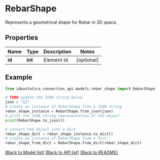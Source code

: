 # RebarShape

Represents a geometrical shape for Rebar in 3D space.

## Properties

Name | Type | Description | Notes
------------ | ------------- | ------------- | -------------
**id** | **int** | Element Id | [optional] 

## Example

```python
from ideastatica_connection_api.models.rebar_shape import RebarShape

# TODO update the JSON string below
json = "{}"
# create an instance of RebarShape from a JSON string
rebar_shape_instance = RebarShape.from_json(json)
# print the JSON string representation of the object
print(RebarShape.to_json())

# convert the object into a dict
rebar_shape_dict = rebar_shape_instance.to_dict()
# create an instance of RebarShape from a dict
rebar_shape_from_dict = RebarShape.from_dict(rebar_shape_dict)
```
[[Back to Model list]](../README.md#documentation-for-models) [[Back to API list]](../README.md#documentation-for-api-endpoints) [[Back to README]](../README.md)


